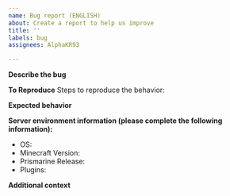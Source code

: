 ```yaml
---
name: Bug report (ENGLISH)
about: Create a report to help us improve
title: ''
labels: bug
assignees: AlphaKR93

---
```


**Describe the bug**
<!-- A clear and concise description of what the bug is. -->

**To Reproduce**
Steps to reproduce the behavior:
<!-- 1. Go to '...'
2. Click on '....'
3. Scroll down to '....'
4. See error -->

**Expected behavior**
<!-- A clear and concise description of what you expected to happen. -->

**Server environment information (please complete the following information):**
 - OS: <!-- [e.g. Ubuntu] -->
 - Minecraft Version: <!-- [e.g. 1.18.2] -->
 - Prismarine Release: <!-- (or commit): [e.g. #128] -->
 - Plugins: <!-- [e.g. WorldEdit 7.3.0, WorldGuard 7.0.8, LuckPerms 5.4.18] -->

**Additional context**
<!-- Add any other context or screenshots about the problem here. -->
